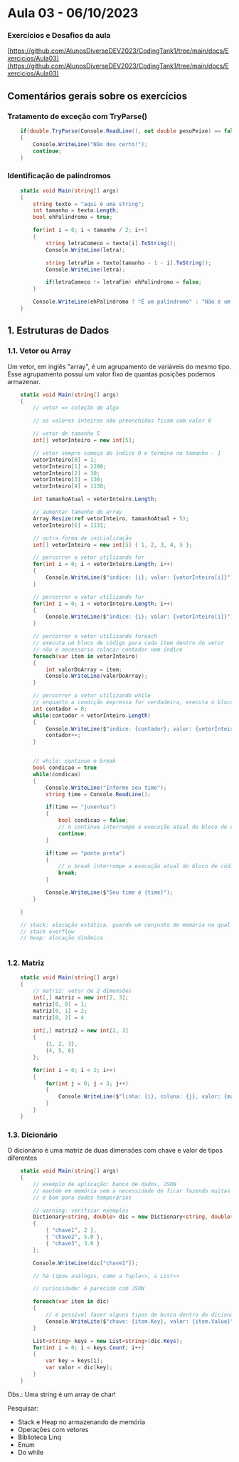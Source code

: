# Aula 03 - 06/10/2023

### Exercícios e Desafios da aula
[https://github.com/AlunosDiverseDEV2023/CodingTank1/tree/main/docs/Exercicios/Aula03](https://github.com/AlunosDiverseDEV2023/CodingTank1/tree/main/docs/Exercicios/Aula03)


## Comentários gerais sobre os exercícios

### Tratamento de exceção com TryParse()

``` csharp
    if(double.TryParse(Console.ReadLine(), out double pesoPeixe) == false)
    {
        Console.WriteLine("Não deu certo!");
        continue;
    }
```

### Identificação de palíndromos
``` csharp
    static void Main(string[] args)
    {
        string texto = "aqui é uma string";
        int tamanho = texto.Length;
        bool ehPalindromo = true;

        for(int i = 0; i < tamanho / 2; i++)
        {
            string letraComeco = texto[i].ToString();
            Console.WriteLine(letra);

            string letraFim = texto[tamanho - 1 - i].ToString();
            Console.WriteLine(letra);

            if(letraComeco != letraFim) ehPalindromo = false;
        }

        Console.WriteLine(ehPalindromo ? "É um palíndromo" : "Não é um palíndromo");
    }
```

## 1. Estruturas de Dados

### 1.1. Vetor ou Array

Um vetor, em inglês "array", é um agrupamento de variáveis do mesmo tipo. Esse agrupamento possui um valor fixo de quantas posições podemos armazenar.

``` csharp
    static void Main(string[] args)
    {
        // vetor => coleção de algo

        // os valores inteiros não preenchidos ficam com valor 0

        // vetor de tamanho 5
        int[] vetorInteiro = new int[5];

        // vetor sempre começa do índice 0 e termina no tamanho - 1
        vetorInteiro[0] = 1;
        vetorInteiro[1] = 2200;
        vetorInteiro[2] = 30;
        vetorInteiro[3] = 130;
        vetorInteiro[4] = 1130;

        int tamanhoAtual = vetorInteiro.Length;

        // aumentar tamanho do array
        Array.Resize(ref vetorInteiro, tamanhoAtual + 5);
        vetorInteiro[6] = 1131;

        // outra forma de inicialização
        int[] vetorInteiro = new int[5] { 1, 2, 3, 4, 5 };

        // percorrer o vetor utilizando for
        for(int i = 0; i < vetorInteiro.Length; i++)
        {
            Console.WriteLine($"indice: {i}; valor: {vetorInteiro[i]}");
        }

        // percorrer o vetor utilizando for
        for(int i = 0; i < vetorInteiro.Length; i++)
        {
            Console.WriteLine($"indice: {i}; valor: {vetorInteiro[i]}");
        }

        // percorrer o vetor utilizando foreach
        // executa um bloco de código para cada item dentro do vetor
        // não é necessario colocar contador nem indice
        foreach(var item in vetorInteiro)
        {
            int valorDoArray = item;
            Console.WriteLine(valorDoArray);
        }

        // percorrer o vetor utilizando while
        // enquanto a condição expressa for verdadeira, executa o bloco de código
        int contador = 0;
        while(contador < vetorInteiro.Length)
        {
            Console.WriteLine($"indice: {contador}; valor: {vetorInteiro[contador]}");
            contador++;
        }


        // while: continue e break
        bool condicao = true
        while(condicao)
        {
            Console.WriteLine("Informe seu time");
            string time = Console.ReadLine();

            if(time == "juventus")
            {
                bool condicao = false;
                // o continue interrompe a execução atual do bloco de código, porém continua a partir da próxima iteração do loop
                continue;
            }

            if(time == "ponte preta")
            {
                // o break interrompe a execução atual do bloco de código e encerra a execução do loop
                break;
            }

            Console.WriteLine($"Seu time é {time}");
        }

    }

    // stack: alocação estática. guardo um conjunto de memória no qual vou alocando  variáveis
    // stack overflow
    // heap: alocação dinâmica
    
```

### 1.2. Matriz
``` csharp
    static void Main(string[] args)
    {
        // matriz: vetor de 2 dimensões
        int[,] matriz = new int[2, 3];
        matriz[0, 0] = 1;
        matriz[0, 1] = 2;
        matriz[0, 2] = 4
        
        int[,] matriz2 = new int[2, 3]
        {
            {1, 2, 3},
            {4, 5, 6}
        };

        for(int i = 0; i < 2; i++)
        {
            for(int j = 0; j < 3; j++)
            {
                Console.WriteLine($"linha: {i}, coluna: {j}, valor: {matriz[i, j]}");
            }
        }
    }
```

### 1.3. Dicionário
O dicionário é uma matriz de duas dimensões com chave e valor de tipos diferentes
``` csharp
    static void Main(string[] args)
    {
        // exemplo de aplicação: banco de dados, JSON
        // mantém em memória sem a necessidade de ficar fazendo muitas requisições ao banco de dados
        // é bom para dados temporários

        // warning: verificar exemplos
        Dictionary<string, double> dic = new Dictionary<string, double>
        {
            { "chave1", 2 },
            { "chave2", 5.0 },
            { "chave3", 3.0 }
        };

        Console.WriteLine(dic["chave1"]);

        // há tipos análogos, como a Tupla<>, a List<>

        // curiosidade: é parecido com JSON

        foreach(var item in dic)
        {
            // é possível fazer alguns tipos de busca dentro do dicionário
            Console.WriteLite($"chave: {item.Key}, valor: {item.Value}");
        }

        List<string> keys = new List<string>(dic.Keys);
        for(int i = 0; i < keys.Count; i++)
        {
            var key = keys[i];
            var valor = dic[key];
        }
    }
```

Obs.: Uma string é um array de char!

Pesquisar:
- Stack e Heap no armazenando de memória
- Operações com vetores
- Biblioteca Linq
- Enum
- Do while